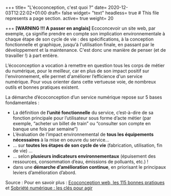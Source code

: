 +++
title= "L'écoconception, c'est quoi ?"
date= 2020-12-03T12:22:02+01:00
draft= false
widget= "text"
headless= true  # This file represents a page section.
active= true
weight= 20

+++
**[WARNING !!! A passer en anglais]**
Ecoconcevoir un site web, par exemple, ça signifie prendre en compte son implication environnementale
à chaque étape de son cycle de vie : des spécifications, à la conception  fonctionnelle et graphique,
jusqu'à l'utilisation finale, en passant par le développement et la maintenance.
C'est donc une manière de penser (et de travailler !) à part entière.

L’écoconception a vocation à remettre en question tous les corps de métier du numérique,
pour le meilleur, car en plus de son impact positif sur l'environnement,
elle permet d'améliorer l’efficience d'un service numérique. Pour vous orienter dans cette
vertueuse voie, de nombreux outils et bonnes pratiques existent.

La démarche d’écoconception d’un service numérique repose sur 5 bases fondamentales :

- La définition de **l’unité fonctionnelle** du service, c’est-à-dire de sa fonction principale pour l’utilisateur sous forme d’acte métier (par exemple, “acheter un billet de train” ou “consulter son compte en banque une fois par semaine”)
- L’évaluation de l’impact environnemental de **tous les équipements nécessaires** à la mise en oeuvre du service…
- … sur **toutes les étapes de son cycle de vie** (fabrication, utilisation, fin de vie) …
- … selon **plusieurs indicateurs environnementaux** (épuisement des ressources, consommation d’eau, émissions de polluants, etc.) !
- dans une **démarche d’amélioration continue**, en priorisant le principaux leviers d’amélioration d’abord.

Source : Pour en savoir plus : [Ecoconception web, les 115 bonnes pratiques](https://ecoconceptionweb.com/) et [Sobriété numérique : les clés pour agir](https://www.greenit.fr/2019/09/10/sobriete-numerique-les-cles-pour-agir/)
